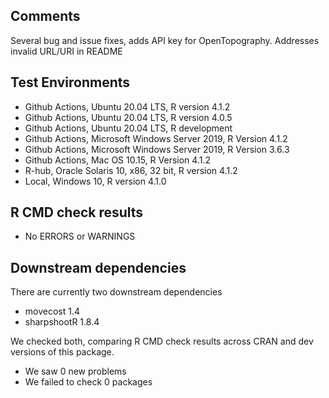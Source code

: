 ## Comments
Several bug and issue fixes, adds API key for OpenTopography.  Addresses invalid URL/URI in README

## Test Environments
- Github Actions, Ubuntu 20.04 LTS, R version 4.1.2
- Github Actions, Ubuntu 20.04 LTS, R version 4.0.5
- Github Actions, Ubuntu 20.04 LTS, R development
- Github Actions, Microsoft Windows Server 2019, R Version 4.1.2
- Github Actions, Microsoft Windows Server 2019, R Version 3.6.3
- Github Actions, Mac OS 10.15, R Version 4.1.2
- R-hub, Oracle Solaris 10, x86, 32 bit, R version 4.1.2
- Local, Windows 10, R version 4.1.0

## R CMD check results
- No ERRORS or WARNINGS

## Downstream dependencies
There are currently two downstream dependencies

- movecost 1.4
- sharpshootR 1.8.4

We checked both, comparing R CMD check results across CRAN and dev versions of this package.

 * We saw 0 new problems
 * We failed to check 0 packages
